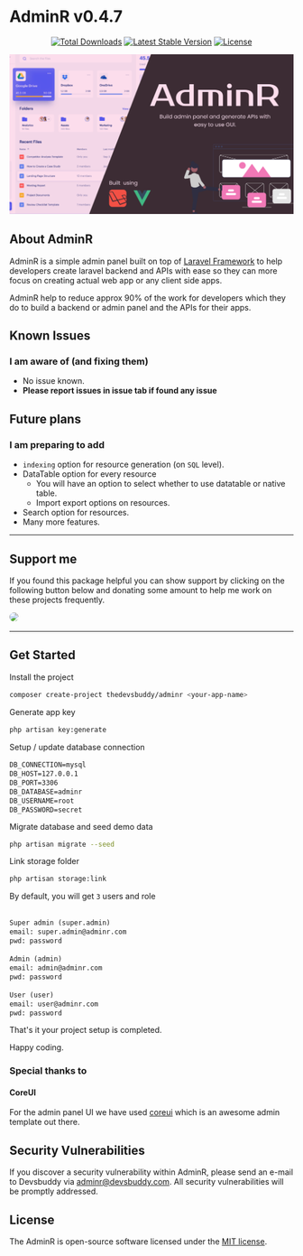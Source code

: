 # AdminR v0.4.7

<p align="center">
<a href="https://packagist.org/packages/thedevsbuddy/adminr"><img src="https://img.shields.io/packagist/dt/thedevsbuddy/adminr" alt="Total Downloads"></a>
<a href="https://packagist.org/packages/thedevsbuddy/adminr"><img src="https://img.shields.io/packagist/v/thedevsbuddy/adminr" alt="Latest Stable Version"></a>
<a href="https://packagist.org/packages/thedevsbuddy/adminr"><img src="https://img.shields.io/packagist/l/thedevsbuddy/adminr" alt="License"></a>
</p>

![AdminR](./public/screenshots/AdminR.svg)

## About AdminR

AdminR is a simple admin panel built on top of [Laravel Framework](https://laravel.com) to help developers create laravel backend and APIs with ease so they can more focus on creating actual web app or any client side apps.

AdminR help to reduce approx 90% of the work for developers which they do to build a backend or admin panel and the APIs for their apps.

## Known Issues

### I am aware of (and fixing them)

-   No issue known.
-   **Please report issues in issue tab if found any issue**

## Future plans

### I am preparing to add

-   `indexing` option for resource generation (on `SQL` level).
-   DataTable option for every resource
    -   You will have an option to select whether to use datatable or native table.
    -   Import export options on resources.
-   Search option for resources.
-   Many more features.

---

## Support me

If you found this package helpful you can show support by clicking on the following button below and donating some amount to help me work on these projects frequently.

<a href="https://www.buymeacoffee.com/iamspydey" target="_blank">
    <img src="https://www.buymeacoffee.com/assets/img/guidelines/download-assets-2.svg" style="height: 45px; border-radius: 12px"/>
</a>

---

## Get Started

Install the project

```bash
composer create-project thedevsbuddy/adminr <your-app-name>
```

Generate app key

```bash
php artisan key:generate
```

Setup / update database connection

```env
DB_CONNECTION=mysql
DB_HOST=127.0.0.1
DB_PORT=3306
DB_DATABASE=adminr
DB_USERNAME=root
DB_PASSWORD=secret
```

Migrate database and seed demo data

```bash
php artisan migrate --seed
```

Link storage folder

```bash
php artisan storage:link
```

By default, you will get `3` users and role

```text

Super admin (super.admin)
email: super.admin@adminr.com
pwd: password

Admin (admin)
email: admin@adminr.com
pwd: password

User (user)
email: user@adminr.com
pwd: password
```

That's it your project setup is completed.

Happy coding.

### Special thanks to

#### CoreUI

For the admin panel UI we have used [coreui](https://coreui.io) which is an awesome admin template out there.

## Security Vulnerabilities

If you discover a security vulnerability within AdminR, please send an e-mail to Devsbuddy via [adminr@devsbuddy.com](mailto:adminr@devsbuddy.com). All security vulnerabilities will be promptly addressed.

## License

The AdminR is open-source software licensed under the [MIT license](https://opensource.org/licenses/MIT).
